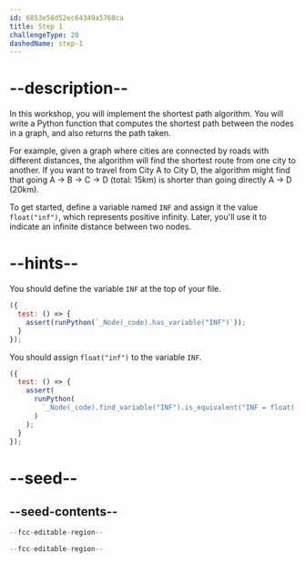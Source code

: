 ```yaml
---
id: 6853e58d52ec64349a5760ca
title: Step 1
challengeType: 20
dashedName: step-1
---
```


# --description--

In this workshop, you will implement the shortest path algorithm. You will write a Python function that computes the shortest path between the nodes in a graph, and also returns the path taken.

For example, given a graph where cities are connected by roads with different distances, the algorithm will find the shortest route from one city to another. If you want to travel from City A to City D, the algorithm might find that going A → B → C → D (total: 15km) is shorter than going directly A → D (20km).

To get started, define a variable named `INF` and assign it the value `float("inf")`, which represents positive infinity. Later, you'll use it to indicate an infinite distance between two nodes.

# --hints--

You should define the variable `INF` at the top of your file.

```js
({
  test: () => {
    assert(runPython(`_Node(_code).has_variable("INF")`));
  }
});
```

You should assign `float("inf")` to the variable `INF`.

```js
({
  test: () => {
    assert(
      runPython(
        `_Node(_code).find_variable("INF").is_equivalent("INF = float('inf')")`
      )
    );
  }
});
```

# --seed--

## --seed-contents--

```py
--fcc-editable-region--

--fcc-editable-region--
```
